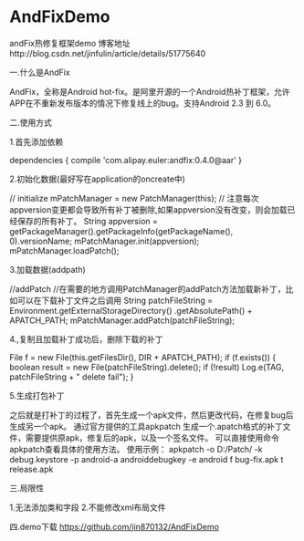 # AndFixDemo
andFix热修复框架demo
博客地址http://blog.csdn.net/jinfulin/article/details/51775640

一.什么是AndFix

AndFix，全称是Android hot-fix。是阿里开源的一个Android热补丁框架，允许APP在不重新发布版本的情况下修复线上的bug。支持Android 2.3 到 6.0。

二.使用方式

1.首先添加依赖

dependencies {
    compile 'com.alipay.euler:andfix:0.4.0@aar'
}

2.初始化数据(最好写在application的oncreate中)

// initialize
            mPatchManager = new PatchManager(this);
            //        注意每次appversion变更都会导致所有补丁被删除,如果appversion没有改变，则会加载已经保存的所有补丁。
            String appversion = getPackageManager().getPackageInfo(getPackageName(), 0).versionName;
            mPatchManager.init(appversion);
            mPatchManager.loadPatch();


3.加载数据(addpath)

//addPatch
            //在需要的地方调用PatchManager的addPatch方法加载新补丁，比如可以在下载补丁文件之后调用
            String patchFileString = Environment.getExternalStorageDirectory()
                    .getAbsolutePath() + APATCH_PATH;
            mPatchManager.addPatch(patchFileString);

4.,复制且加载补丁成功后，删除下载的补丁

 File f = new File(this.getFilesDir(), DIR + APATCH_PATH);
            if (f.exists()) {
                boolean result = new File(patchFileString).delete();
                if (!result)
                    Log.e(TAG, patchFileString + " delete fail");
            }

5.生成打包补丁

之后就是打补丁的过程了，首先生成一个apk文件，然后更改代码，在修复bug后生成另一个apk。
通过官方提供的工具apkpatch
生成一个.apatch格式的补丁文件，需要提供原apk，修复后的apk，以及一个签名文件。
可以直接使用命令apkpatch查看具体的使用方法。
使用示例：
apkpatch -o D:/Patch/ -k debug.keystore -p android-a androiddebugkey -e android f bug-fix.apk t release.apk

三.局限性

1.无法添加类和字段
2.不能修改xml布局文件

四.demo下载
https://github.com/jin870132/AndFixDemo


